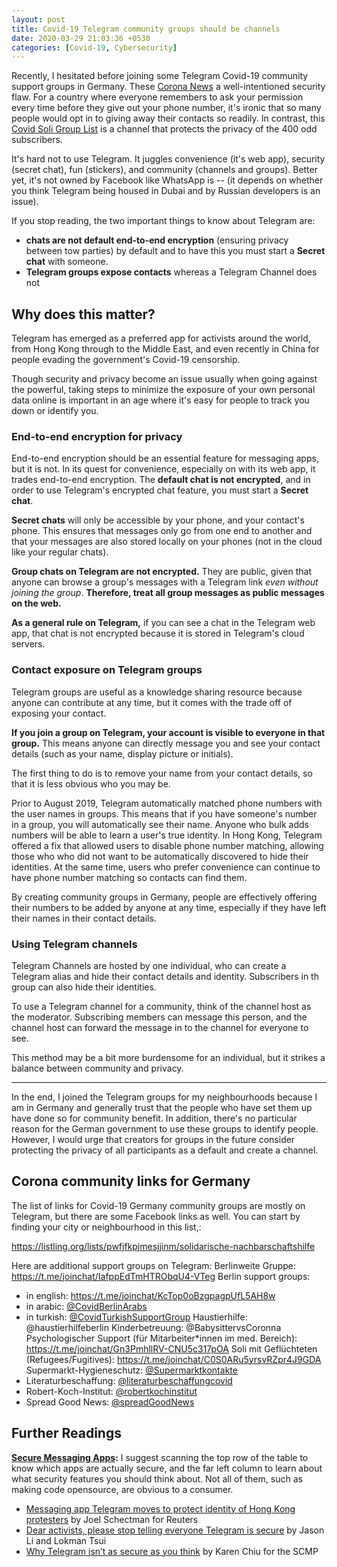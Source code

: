 ```yaml
---
layout: post
title: Covid-19 Telegram community groups should be channels
date: 2020-03-29 21:03:36 +0530
categories: [Covid-19, Cybersecurity]
---
```


Recently, I hesitated before joining some Telegram Covid-19 community support groups in Germany. These [Corona News](https://t.me/joinchat/Kqtla1CfK_0BlAGeFysrzQ) a well-intentioned security flaw. For a country where everyone remembers to ask your permission every time before they give out your phone number, it's ironic that so many people would opt in to giving away their contacts so readily. In contrast, this [Covid Soli Group List](https://t.me/covidsoliberlinlist) is a channel that protects the privacy of the 400 odd subscribers.

It's hard not to use Telegram. It juggles convenience (it's web app), security (secret chat), fun (stickers), and community (channels and groups). Better yet, it's not owned by Facebook like WhatsApp is -- (it depends on whether you think Telegram being housed in Dubai and by Russian developers is an issue). 

If you stop reading, the two important things to know about Telegram are:
 - **chats are not default end-to-end encryption** (ensuring privacy between tow parties) by default and to have this you must start a **Secret chat** with someone.
 - **Telegram groups expose contacts** whereas a Telegram Channel does not

## Why does this matter?
Telegram has emerged as a preferred app for activists around the world, from Hong Kong through to the Middle East, and even recently in China for people evading the government's Covid-19 censorship.

Though security and privacy become an issue usually when going against the powerful, taking steps to minimize the exposure of your own personal data online is important in an age where it's easy for people to track you down or identify you.

### End-to-end encryption for privacy
End-to-end encryption should be an essential feature for messaging apps, but it is not. In its quest for convenience, especially on with its web app, it trades end-to-end encryption. The **default chat is not encrypted**, and in order to use Telegram's encrypted chat feature, you must start a **Secret chat**. 

**Secret chats** will only be accessible by your phone, and your contact's phone. This ensures that messages only go from one end to another and that your messages are also stored locally on your phones (not in the cloud like your regular chats). 

**Group chats on Telegram are not encrypted.** They are public, given that anyone can browse a group's messages with a Telegram link *even without joining the group*. **Therefore, treat all group messages as public messages on the web.**

**As a general rule on Telegram,** if you can see a chat in the Telegram web app, that chat is not encrypted because it is stored in Telegram's cloud servers.

### Contact exposure on Telegram groups

Telegram groups are useful as a knowledge sharing resource because anyone can contribute at any time, but it comes with the trade off of exposing your contact.

**If you join a group on Telegram, your account is visible to everyone in that group.** This means anyone can directly message you and see your contact details (such as your name, display picture or initials).

The first thing to do is to remove your name from your contact details, so that it is less obvious who you may be. 

Prior to August 2019, Telegram automatically matched phone numbers with the user names in groups. This means that if you have someone's number in a group, you will automatically see their name. Anyone who bulk adds numbers will be able to learn a user's true identity. In Hong Kong, Telegram offered a fix that allowed users to disable phone number matching, allowing those who who did not want to be automatically discovered to hide their identities. At the same time, users who prefer convenience can continue to have phone number matching so contacts can find them. 

By creating community groups in Germany, people are effectively offering their numbers to be added by anyone at any time, especially if they have left their names in their contact details.

### Using Telegram channels
Telegram Channels are hosted by one individual, who can create a Telegram alias and hide their contact details and identity. Subscribers in th group can also hide their identities. 

To use a Telegram channel for a community, think of the channel host as the moderator. Subscribing members can message this person, and the channel host can forward the message in to the channel for everyone to see.

This method may be a bit more burdensome for an individual, but it strikes a balance between community and privacy.

---
In the end, I joined the Telegram groups for my neighbourhoods because I am in Germany and generally trust that the people who have set them up have done so for community benefit. In addition, there's no particular reason for the German government to use these groups to identify people. However, I would urge that creators for groups in the future consider protecting the privacy of all participants as a default and create a channel.

## Corona community links for Germany
The list of links for Covid-19 Germany community groups are mostly on Telegram, but there are some Facebook links as well. You can start by finding your city or neighbourhood in this list,:

https://listling.org/lists/pwfjfkpjmesjjinm/solidarische-nachbarschaftshilfe

Here are additional support groups on Telegram:
 Berlinweite Gruppe: https://t.me/joinchat/IafppEdTmHTRObqU4-VTeg
 Berlin support groups:
 - in english: https://t.me/joinchat/KcTop0oBzgpagpUfL5AH8w
 - in arabic: [@CovidBerlinArabs](https://web.telegram.org/#/im?p=@CovidBerlinArabs)
 - in turkish: [@CovidTurkishSupportGroup](https://web.telegram.org/#/im?p=@CovidTurkishSupportGroup)
Haustierhilfe: @haustierhilfeberlin
Kinderbetreuung: @BabysittervsCoronna
Psychologischer Support (für Mitarbeiter*innen im med. Bereich): https://t.me/joinchat/Gn3PmhllRV-CNU5c317pOA
Soli mit Geflüchteten (Refugees/Fugitives): https://t.me/joinchat/C0S0ARu5yrsvRZpr4J9GDA
Supermarkt-Hygieneschutz: [@Supermarktkontakte](https://web.telegram.org/#/im?p=@Supermarktkontakte)
- Literaturbeschaffung: [@literaturbeschaffungcovid](https://web.telegram.org/#/im?p=@literaturbeschaffungcovid)
- Robert-Koch-Institut: [@robertkochinstitut](https://web.telegram.org/#/im?p=@robertkochinstitut)
- Spread Good News: [@spreadGoodNews](https://web.telegram.org/#/im?p=@spreadGoodNews)

## Further Readings
**[Secure Messaging Apps](www.securemessagingapps.com):** I suggest scanning the top row of the table to know which apps are actually secure, and the far left column to learn about what security features you should think about. Not all of them, such as making code opensource, are obvious to a consumer.
- [Messaging app Telegram moves to protect identity of Hong Kong protesters](https://www.reuters.com/article/us-hongkong-telegram-exclusive/exclusive-messaging-app-telegram-moves-to-protect-identity-of-hong-kong-protesters-idUSKCN1VK2NI) by Joel Schectman for Reuters
- [Dear activists, please stop telling everyone Telegram is secure](https://88-bar.com/2016/08/dear-activists-please-stop-telling-everyone-telegram-is-secure/) by Jason Li and Lokman Tsui
- [Why Telegram isn’t as secure as you think](https://www.abacusnews.com/digital-life/why-telegram-isnt-secure-you-think/article/3014398) by Karen Chiu for the SCMP
